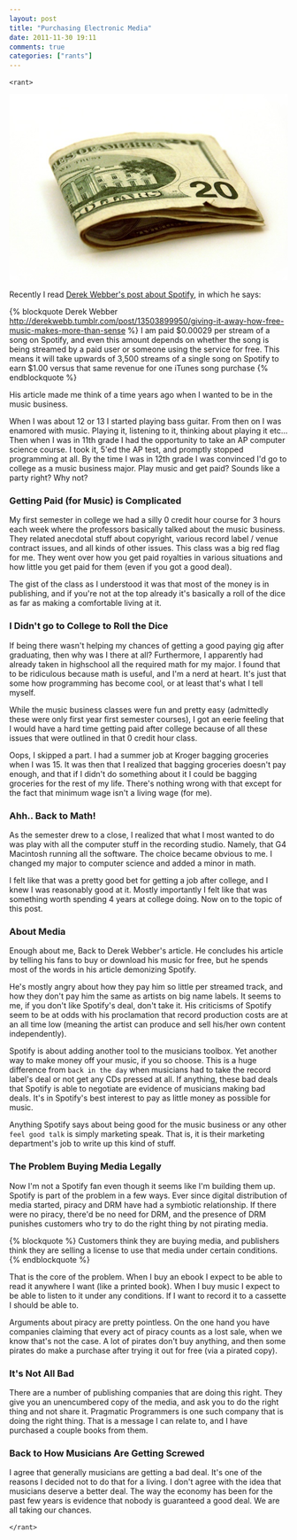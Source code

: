 ```yaml
---
layout: post
title: "Purchasing Electronic Media"
date: 2011-11-30 19:11
comments: true
categories: ["rants"]
---
```


    <rant>

<img src="/images/20-bucks.jpg" class="center" alt="$20" />

Recently I read
[Derek Webber's post about Spotify](http://derekwebb.tumblr.com/post/13503899950/giving-it-away-how-free-music-makes-more-than-sense),
in which he says:

{% blockquote Derek Webber http://derekwebb.tumblr.com/post/13503899950/giving-it-away-how-free-music-makes-more-than-sense %}
 I am paid $0.00029 per stream of a song on Spotify, and even this amount depends on whether the song is being streamed by a paid user or someone using the service for free.  This means it will take upwards of 3,500 streams of a single song on Spotify to earn $1.00 versus that same revenue for one iTunes song purchase
{% endblockquote %}

His article made me think of a time years ago when I wanted to be in the
music business.

When I was about 12 or 13 I started playing bass guitar.  From then on
I was enamored with music.  Playing it, listening to it, thinking
about playing it etc...  Then when I was in 11th grade I had the
opportunity to take an AP computer science course.  I took it, 5'ed
the AP test, and promptly stopped programming at all.  By the time I
was in 12th grade I was convinced I'd go to college as a music
business major.  Play music and get paid?  Sounds like a party right?  Why not?

### Getting Paid (for Music) is Complicated

My first semester in college we had a silly 0 credit hour course for 3
hours each week where the professors basically talked about the music
business.  They related anecdotal stuff about copyright, various
record label / venue contract issues, and all kinds of other issues.
This class was a big red flag for me.  They went over how you get paid
royalties in various situations and how little you get paid for them
(even if you got a good deal).

The gist of the class as I understood it was that most of the money is
in publishing, and if you're not at the top already it's basically a
roll of the dice as far as making a comfortable living at it.

### I Didn't go to College to Roll the Dice

If being there wasn't helping my chances of getting a good paying gig
after graduating, then why was I there at all?  Furthermore, I
apparently had already taken in highschool all the required math for
my major.  I found that to be ridiculous because math is useful, and
I'm a nerd at heart.  It's just that some how programming has become
cool, or at least that's what I tell myself.

While the music business classes were fun and pretty easy (admittedly
these were only first year first semester courses), I got an eerie
feeling that I would have a hard time getting paid after college
because of all these issues that were outlined in that 0 credit hour
class.

Oops, I skipped a part.  I had a summer job at Kroger bagging groceries when I
was 15.  It was then that I realized that bagging groceries doesn't
pay enough, and that if I didn't do something about it I could be
bagging groceries for the rest of my life.  There's nothing wrong with that
except for the fact that minimum wage isn't a living wage (for me).

### Ahh.. Back to Math!

As the semester drew to a close, I realized that what I most wanted to
do was play with all the computer stuff in the recording studio.
Namely, that G4 Macintosh running all the software.  The choice became
obvious to me.  I changed my major to computer science and added a minor in math.

I felt like that was a pretty good bet for getting a job after
college, and I knew I was reasonably good at it.  Mostly importantly I
felt like that was something worth spending 4 years at college doing.
Now on to the topic of this post.

### About Media

Enough about me, Back to Derek Webber's article.  He concludes his
article by telling his fans to buy or download his music for free, but
he spends most of the words in his article demonizing Spotify.

He's mostly angry about how they pay him so little per streamed track,
and how they don't pay him the same as artists on big name labels.  It
seems to me, if you don't like Spotify's deal, don't take it.  His
criticisms of Spotify seem to be at odds with his proclamation that
record production costs are at an all time low (meaning the artist can
produce and sell his/her own content independently).

Spotify is about adding another tool to the musicians toolbox.  Yet
another way to make money off your music, if you so choose.  This is a
huge difference from `back in the day` when musicians had to take the
record label's deal or not get any CDs pressed at all.  If anything,
these bad deals that Spotify is able to negotiate are evidence of
musicians making bad deals.  It's in Spotify's best interest to pay as
little money as possible for music.

Anything Spotify says about being good for the music business
or any other `feel good talk` is simply marketing speak.  That is, it
is their marketing department's job to write up this kind of stuff.

### The Problem Buying Media Legally

Now I'm not a Spotify fan even though it seems like I'm building them
up.  Spotify is part of the problem in a few ways.  Ever since digital
distribution of media started, piracy and DRM have had a symbiotic relationship.
If there were no piracy, there'd be no need for DRM, and the presence
of DRM punishes customers who try to do the right thing by not
pirating media.

{% blockquote %}
Customers think they are buying media, and publishers think they are
selling a license to use that media under certain conditions.
{% endblockquote %}

That is the core of the problem.  When I buy an ebook I expect to be
able to read it anywhere I want (like a printed book).  When I buy
music I expect to be able to listen to it under any conditions.  If I
want to record it to a cassette I should be able to.

Arguments about piracy are pretty pointless.  On the one hand you have
companies claiming that every act of piracy counts as a lost sale,
when we know that's not the case.  A lot of pirates don't buy
anything, and then some pirates do make a purchase after trying it out for
free (via a pirated copy).

### It's Not All Bad

There are a number of publishing companies that are doing this right.
They give you an unencumbered copy of the media, and ask you to do the
right thing and not share it.  Pragmatic Programmers is one such
company that is doing the right thing.  That is a message I can relate
to, and I have purchased a couple books from them.

### Back to How Musicians Are Getting Screwed

I agree that generally musicians are getting a bad deal.  It's one of
the reasons I decided not to do that for a living.  I don't agree with
the idea that musicians deserve a better deal.  The way the economy
has been for the past few years is evidence that nobody is guaranteed
a good deal.  We are all taking our chances.

    </rant>
